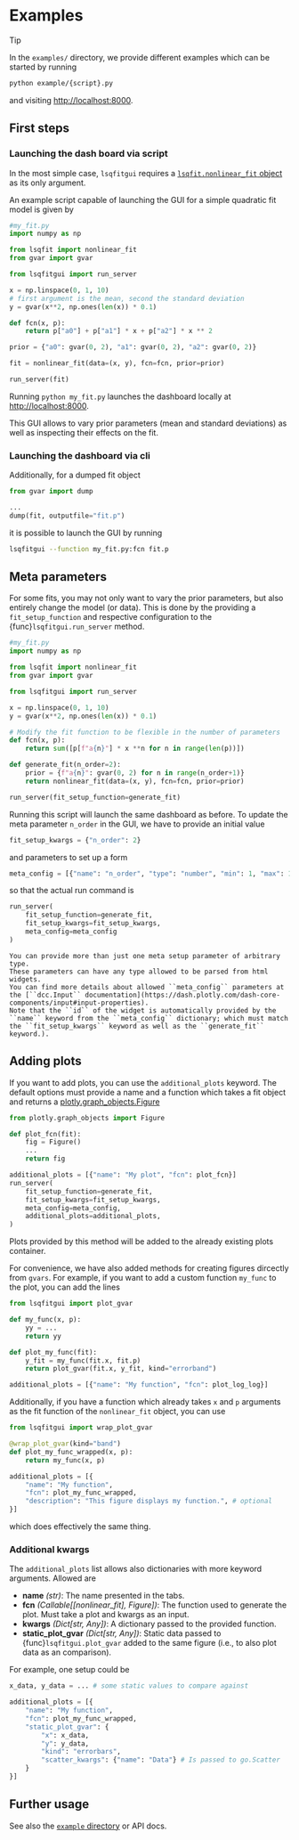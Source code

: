 # Examples

<div class="admonition tip">
<p class="admonition-title">Tip</p>

In the `examples/` directory, we provide different examples which can be started by running

```bash
python example/{script}.py
```

and visiting <http://localhost:8000>.

</div>

## First steps

### Launching the dash board via script

In the most simple case, `lsqfitgui` requires a [`lsqfit.nonlinear_fit` object](https://lsqfit.readthedocs.io/en/latest/lsqfit.html#nonlinear-fit-objects) as its only argument.

An example script capable of launching the GUI for a simple quadratic fit model is given by
```python
#my_fit.py
import numpy as np

from lsqfit import nonlinear_fit
from gvar import gvar

from lsqfitgui import run_server

x = np.linspace(0, 1, 10)
# first argument is the mean, second the standard deviation
y = gvar(x**2, np.ones(len(x)) * 0.1)

def fcn(x, p):
    return p["a0"] + p["a1"] * x + p["a2"] * x ** 2

prior = {"a0": gvar(0, 2), "a1": gvar(0, 2), "a2": gvar(0, 2)}

fit = nonlinear_fit(data=(x, y), fcn=fcn, prior=prior)

run_server(fit)
```
Running `python my_fit.py` launches the dashboard locally at <http://localhost:8000>.

This GUI allows to vary prior parameters (mean and standard deviations) as well as inspecting their effects on the fit.

### Launching the dashboard via cli

Additionally, for a dumped fit object
```python
from gvar import dump

...
dump(fit, outputfile="fit.p")
```
it is possible to launch the GUI by running
```bash
lsqfitgui --function my_fit.py:fcn fit.p
```

## Meta parameters

For some fits, you may not only want to vary the prior parameters, but also entirely change the model (or data).
This is done by the providing a `fit_setup_function` and respective configuration to the {func}`lsqfitgui.run_server` method.

```python
#my_fit.py
import numpy as np

from lsqfit import nonlinear_fit
from gvar import gvar

from lsqfitgui import run_server

x = np.linspace(0, 1, 10)
y = gvar(x**2, np.ones(len(x)) * 0.1)

# Modify the fit function to be flexible in the number of parameters
def fcn(x, p):
    return sum([p[f"a{n}"] * x **n for n in range(len(p))])

def generate_fit(n_order=2):
    prior = {f"a{n}": gvar(0, 2) for n in range(n_order+1)}
    return nonlinear_fit(data=(x, y), fcn=fcn, prior=prior)

run_server(fit_setup_function=generate_fit)
```

Running this script will launch the same dashboard as before.
To update the meta parameter `n_order` in the GUI, we have to provide an initial value
```python
fit_setup_kwargs = {"n_order": 2}
```
and parameters to set up a form
```python
meta_config = [{"name": "n_order", "type": "number", "min": 1, "max": 10, "step": 1}]
```
so that the actual run command is
```python
run_server(
    fit_setup_function=generate_fit,
    fit_setup_kwargs=fit_setup_kwargs,
    meta_config=meta_config
)
```

```{note}
You can provide more than just one meta setup parameter of arbitrary type.
These parameters can have any type allowed to be parsed from html widgets.
You can find more details about allowed ``meta_config`` parameters at the [``dcc.Input`` documentation](https://dash.plotly.com/dash-core-components/input#input-properties).
Note that the ``id`` of the widget is automatically provided by the ``name`` keyword from the ``meta_config`` dictionary; which must match the ``fit_setup_kwargs`` keyword as well as the ``generate_fit`` keyword.).
```


## Adding plots

If you want to add plots, you can use the ``additional_plots`` keyword.
The default options must provide a name and a function which takes a fit object and returns a [plotly.graph_objects.Figure](https://plotly.com/python/creating-and-updating-figures/#figures-as-graph-objects)
```python
from plotly.graph_objects import Figure

def plot_fcn(fit):
    fig = Figure()
    ...
    return fig

additional_plots = [{"name": "My plot", "fcn": plot_fcn}]
run_server(
    fit_setup_function=generate_fit,
    fit_setup_kwargs=fit_setup_kwargs,
    meta_config=meta_config,
    additional_plots=additional_plots,
)
```
Plots provided by this method will be added to the already existing plots container.

For convenience, we have also added methods for creating figures dircectly from ``gvars``.
For example, if you want to add a custom function ``my_func`` to the plot, you can add the lines
```python
from lsqfitgui import plot_gvar

def my_func(x, p):
    yy = ...
    return yy

def plot_my_func(fit):
    y_fit = my_func(fit.x, fit.p)
    return plot_gvar(fit.x, y_fit, kind="errorband")

additional_plots = [{"name": "My function", "fcn": plot_log_log}]
```
Additionally, if you have a function which already takes `x` and `p` arguments as the fit function of the `nonlinear_fit` object, you can use
```python
from lsqfitgui import wrap_plot_gvar

@wrap_plot_gvar(kind="band")
def plot_my_func_wrapped(x, p):
    return my_func(x, p)

additional_plots = [{
    "name": "My function",
    "fcn": plot_my_func_wrapped,
    "description": "This figure displays my function.", # optional
}]
```
which does effectively the same thing.

### Additional kwargs

The ``additional_plots`` list allows also dictionaries with more keyword arguments.
Allowed are

* **name** *(str)*: The name presented in the tabs.
* **fcn** *(Callable[[nonlinear_fit], Figure])*: The function used to generate the plot. Must take a plot and kwargs as an input.
* **kwargs** *(Dict[str, Any])*: A dictionary passed to the provided function.
* **static_plot_gvar** *(Dict[str, Any])*: Static data passed to {func}`lsqfitgui.plot_gvar` added to the same figure (i.e., to also plot data as an comparison).

For example, one setup could be
```python
x_data, y_data = ... # some static values to compare against

additional_plots = [{
    "name": "My function",
    "fcn": plot_my_func_wrapped,
    "static_plot_gvar": {
        "x": x_data,
        "y": y_data,
        "kind": "errorbars",
        "scatter_kwargs": {"name": "Data"} # Is passed to go.Scatter
    }
}]
```


## Further usage

See also the [``example`` directory](https://github.com/ckoerber/lsqfit-gui/tree/master/example) or API docs.
